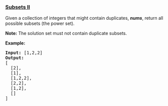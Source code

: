 ### [Subsets II](https://leetcode.com/problems/subsets-ii)

<p>Given a collection of integers that might contain duplicates, <strong><em>nums</em></strong>, return all possible subsets (the power set).</p>

<p><strong>Note:</strong> The solution set must not contain duplicate subsets.</p>

<p><strong>Example:</strong></p>

<pre>
<strong>Input:</strong> [1,2,2]
<strong>Output:</strong>
[
  [2],
  [1],
  [1,2,2],
  [2,2],
  [1,2],
  []
]
</pre>
